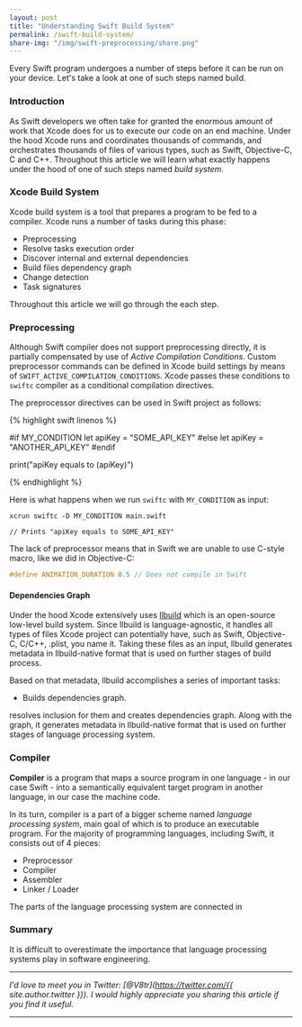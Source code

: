 ```yaml
---
layout: post
title: "Understanding Swift Build System"
permalink: /swift-build-system/
share-img: "/img/swift-preprocessing/share.png"
---
```


Every Swift program undergoes a number of steps before it can be run on your device. Let's take a look at one of such steps named build.

### Introduction

As Swift developers we often take for granted the enormous amount of work that Xcode does for us to execute our code on an end machine. Under the hood Xcode runs and coordinates thousands of commands, and orchestrates thousands of files of various types, such as Swift, Objective-C, C and C++. Throughout this article we will learn what exactly happens under the hood of one of such steps named *build system*.

### Xcode Build System

Xcode build system is a tool that prepares a program to be fed to a compiler. Xcode runs a number of tasks during this phase:
- Preprocessing
- Resolve tasks execution order
- Discover internal and external dependencies
- Build files dependency graph
- Change detection
- Task signatures

Throughout this article we will go through the each step.

### Preprocessing

Although Swift compiler does not support preprocessing directly, it is partially compensated by use of *Active Compilation Conditions*. Custom preprocessor commands can be defined in Xcode build settings by means of `SWIFT_ACTIVE_COMPILATION_CONDITIONS`. Xcode passes these conditions to `swiftc` compiler as a conditional compilation directives.

The preprocessor directives can be used in Swift project as follows:

{% highlight swift linenos %}

#if MY_CONDITION
  let apiKey = "SOME_API_KEY"
#else
  let apiKey = "ANOTHER_API_KEY"
#endif

print("apiKey equals to \(apiKey)")

{% endhighlight %}

Here is what happens when we run `swiftc` with `MY_CONDITION` as input:

```
xcrun swiftc -D MY_CONDITION main.swift

// Prints "apiKey equals to SOME_API_KEY"
```

The lack of preprocessor means that in Swift we are unable to use C-style macro, like we did in Objective-C:

```C
#define ANIMATION_DURATION 0.5 // Does not compile in Swift
```

#### Dependencies Graph

Under the hood Xcode extensively uses [llbuild](https://github.com/apple/swift-llbuild) which is an open-source low-level build system. Since llbuild is language-agnostic, it handles all types of files Xcode project can potentially have, such as Swift, Objective-C, C/C++, .plist, you name it. Taking these files as an input, llbuild generates metadata in llbuild-native format that is used on further stages of build process.

Based on that metadata, llbuild accomplishes a series of important tasks:
- Builds dependencies graph.

resolves inclusion for them and creates dependencies graph. Along with the graph, it generates metadata in llbuild-native format that is used on further stages of language processing system.

<!-- Under the hood Xcode extensively uses [llbuild](https://github.com/apple/swift-llbuild) that accepts Swift, Objective-C, C and C++ files and resolves dependencies inclusion for them by creating a directed graph.

*llbuild* is a low-level build system, used by Xcode. Along with dependencies graph, it creates metadata in llbuild-native format that is used on further stages of language processing system. -->

### Compiler

**Compiler** is a program that maps a source program in one language - in our case Swift - into a semantically equivalent target program in another language, in our case the machine code.

In its turn, compiler is a part of a bigger scheme named *language processing system*, main goal of which is to produce an executable program. For the majority of programming languages, including Swift, it consists out of 4 pieces:

<!-- Compiler is a part of a bigger scheme of producing an executable program, called a *language processing system*. For the majority of programming languages, including Swift, it consists out of 4 pieces: -->

- Preprocessor
- Compiler
- Assembler
- Linker / Loader

The parts of the language processing system are connected in 



### Summary

It is difficult to overestimate the importance that language processing systems play in software engineering.

---

*I'd love to meet you in Twitter: [@V8tr](https://twitter.com/{{ site.author.twitter }}). I would highly appreciate you sharing this article if you find it useful.*

---

[starter-repo]: https://github.com/V8tr/CollectionViewGridLayout-Starter
[final-repo]: https://github.com/V8tr/CollectionViewGridLayout-Final